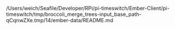/Users/weich/Seafile/Developer/RPi/pi-timeswitch/Ember-Client/pi-timeswitch/tmp/broccoli_merge_trees-input_base_path-qCqnwZXe.tmp/14/ember-data/README.md